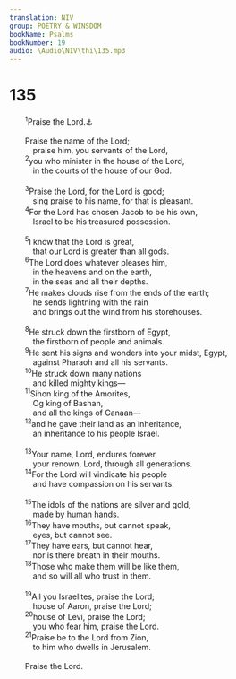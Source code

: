 ```yaml
---
translation: NIV
group: POETRY & WINSDOM
bookName: Psalms 
bookNumber: 19
audio: \Audio\NIV\thi\135.mp3
---
```


<div class="title"><h1>135</h1></div>
<span class="verse thi_135_1">  <sup>1</sup>Praise the Lord.<a data-toggle="tooltip" data-placement="bottom" title="Hebrew Hallelu Yah ; also in verses 3 and 21">⚓</a><br/><br/>  Praise the name of the Lord; <br/>   praise him, you servants of the Lord, <br/></span>
<span class="verse thi_135_2">  <sup>2</sup>you who minister in the house of the Lord, <br/>   in the courts of the house of our God. <br/><br/></span>
<span class="verse thi_135_3">  <sup>3</sup>Praise the Lord, for the Lord is good; <br/>   sing praise to his name, for that is pleasant. <br/></span>
<span class="verse thi_135_4">  <sup>4</sup>For the Lord has chosen Jacob to be his own, <br/>   Israel to be his treasured possession. <br/><br/></span>
<span class="verse thi_135_5">  <sup>5</sup>I know that the Lord is great, <br/>   that our Lord is greater than all gods. <br/></span>
<span class="verse thi_135_6">  <sup>6</sup>The Lord does whatever pleases him, <br/>   in the heavens and on the earth, <br/>   in the seas and all their depths. <br/></span>
<span class="verse thi_135_7">  <sup>7</sup>He makes clouds rise from the ends of the earth; <br/>   he sends lightning with the rain <br/>   and brings out the wind from his storehouses. <br/><br/></span>
<span class="verse thi_135_8">  <sup>8</sup>He struck down the firstborn of Egypt, <br/>   the firstborn of people and animals. <br/></span>
<span class="verse thi_135_9">  <sup>9</sup>He sent his signs and wonders into your midst, Egypt, <br/>   against Pharaoh and all his servants. <br/></span>
<span class="verse thi_135_10">  <sup>10</sup>He struck down many nations <br/>   and killed mighty kings— <br/></span>
<span class="verse thi_135_11">  <sup>11</sup>Sihon king of the Amorites, <br/>   Og king of Bashan, <br/>   and all the kings of Canaan— <br/></span>
<span class="verse thi_135_12">  <sup>12</sup>and he gave their land as an inheritance, <br/>   an inheritance to his people Israel. <br/><br/></span>
<span class="verse thi_135_13">  <sup>13</sup>Your name, Lord, endures forever, <br/>   your renown, Lord, through all generations. <br/></span>
<span class="verse thi_135_14">  <sup>14</sup>For the Lord will vindicate his people <br/>   and have compassion on his servants. <br/><br/></span>
<span class="verse thi_135_15">  <sup>15</sup>The idols of the nations are silver and gold, <br/>   made by human hands. <br/></span>
<span class="verse thi_135_16">  <sup>16</sup>They have mouths, but cannot speak, <br/>   eyes, but cannot see. <br/></span>
<span class="verse thi_135_17">  <sup>17</sup>They have ears, but cannot hear, <br/>   nor is there breath in their mouths. <br/></span>
<span class="verse thi_135_18">  <sup>18</sup>Those who make them will be like them, <br/>   and so will all who trust in them. <br/><br/></span>
<span class="verse thi_135_19">  <sup>19</sup>All you Israelites, praise the Lord; <br/>   house of Aaron, praise the Lord; <br/></span>
<span class="verse thi_135_20">  <sup>20</sup>house of Levi, praise the Lord; <br/>   you who fear him, praise the Lord. <br/></span>
<span class="verse thi_135_21">  <sup>21</sup>Praise be to the Lord from Zion, <br/>   to him who dwells in Jerusalem. <br/><br/>  Praise the Lord. <br/></span>
